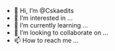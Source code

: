 - 👋 Hi, I’m @Cskaedits
- 👀 I’m interested in ...
- 🌱 I’m currently learning ...
- 💞️ I’m looking to collaborate on ...
- 📫 How to reach me ...

<!---
Cskaedits/Cskaedits is a ✨ special ✨ repository because its `README.md` (this file) appears on your GitHub profile.
You can click the Preview link to take a look at your changes.
--->
